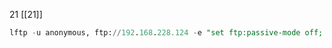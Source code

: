 21  [[21]]

```SQL
lftp -u anonymous, ftp://192.168.228.124 -e "set ftp:passive-mode off; ls -l"
```